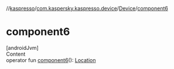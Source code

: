 //[kaspresso](../../index.md)/[com.kaspersky.kaspresso.device](../index.md)/[Device](index.md)/[component6](component6.md)



# component6  
[androidJvm]  
Content  
operator fun [component6](component6.md)(): [Location](../../com.kaspersky.kaspresso.device.location/-location/index.md)  



